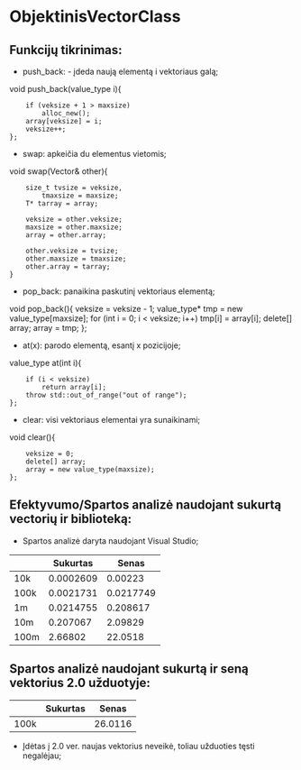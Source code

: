 # ObjektinisVectorClass


## Funkcijų tikrinimas:

- push_back: - įdeda naują elementą i vektoriaus galą;

void push_back(value_type i){

		if (veksize + 1 > maxsize)
			alloc_new();
		array[veksize] = i;
		veksize++;
	};
  
- swap: apkeičia du elementus vietomis;

void swap(Vector<T>& other){
  
		size_t tvsize = veksize,
			tmaxsize = maxsize;
		T* tarray = array;

		veksize = other.veksize;
		maxsize = other.maxsize;
		array = other.array;

		other.veksize = tvsize;
		other.maxsize = tmaxsize;
		other.array = tarray;
	}
  
- pop_back: panaikina paskutinį vektoriaus elementą;

void pop_back(){
		veksize = veksize - 1;
		value_type* tmp = new value_type[maxsize];
		for (int i = 0; i < veksize; i++)
			tmp[i] = array[i];
		delete[] array;
		array = tmp;
	};
  
- at(x): parodo elementą, esantį x pozicijoje;

value_type at(int i){

		if (i < veksize)
			return array[i];
		throw std::out_of_range("out of range");
	};

- clear: visi vektoriaus elementai yra sunaikinami;

void clear(){

		veksize = 0;
		delete[] array;
		array = new value_type(maxsize);
	};

## Efektyvumo/Spartos analizė naudojant sukurtą vectorių ir biblioteką:

- Spartos analizė daryta naudojant Visual Studio;

|        |  Sukurtas |   Senas   |
| ------ | --------- | -------   |
| 10k    | 0.0002609 | 0.00223   |
| 100k   | 0.0021731 | 0.0217749 |
| 1m     | 0.0214755 | 0.208617  |
| 10m    | 0.207067  | 2.09829   |
| 100m   | 2.66802   | 22.0518   | 


## Spartos analizė naudojant sukurtą ir seną vektorius 2.0 užduotyje:

|        |  Sukurtas |   Senas   |
| ------ | --------- | -------   |
| 100k   | 	     | 26.0116	 |

- Įdėtas į 2.0 ver. naujas vektorius neveikė, toliau užduoties tęsti negalėjau;
